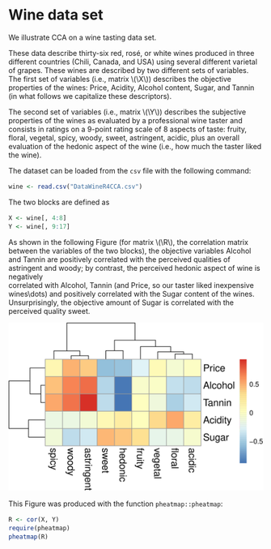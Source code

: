 # Wine data set

We illustrate CCA on a wine tasting data set.


These data describe thirty-six 
red, rosé, or white wines
produced in three different countries
(Chili, Canada, and USA) using several different varietal of grapes.
These wines are described by two different sets of variables.
The first set of variables (i.e., matrix \\(\X\\)) 
describes the objective properties of the wines:
Price, Acidity, Alcohol content, Sugar, and Tannin
(in what follows we capitalize these descriptors).


The second set of variables (i.e., matrix \\(\Y\\)) 
describes the subjective properties of the wines as evaluated
by a professional wine taster and consists in ratings
on a 9-point rating scale of 8 aspects of taste:
fruity, floral, vegetal, spicy, woody, sweet, astringent, acidic,   plus an overall evaluation of the hedonic aspect of the wine 
(i.e., how much the taster liked the wine).

The dataset can be loaded from the `csv` file with the following command:

```r
wine <- read.csv("DataWineR4CCA.csv")
```

The two blocks are defined as

```r
X <- wine[, 4:8]
Y <- wine[, 9:17]
```

As shown in the following Figure (for matrix \\(\R\\), the correlation matrix between the variables of the two blocks), the objective variables Alcohol and Tannin 
are positively correlated with the perceived qualities of astringent and
woody; by contrast, the perceived hedonic aspect of wine is negatively   
correlated with Alcohol, Tannin 
(and Price, so our taster liked inexpensive wines\dots) 
and positively correlated with the Sugar content of the wines. 
Unsurprisingly, the objective amount of Sugar is correlated with the perceived quality sweet.

![Correlation matrix between X and Y](figures/R-1.png)

This Figure was produced with the function `pheatmap::pheatmap`:

```r
R <- cor(X, Y)
require(pheatmap)
pheatmap(R)
```